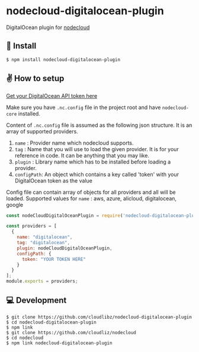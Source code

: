 # nodecloud-digitalocean-plugin
DigitalOcean plugin for [nodecloud](https://github.com/cloudlibz/nodecloud)

## 🚀 Install

```
$ npm install nodecloud-digitalocean-plugin
```

## ✌️ How to setup


[Get your DigitalOcean API token here](https://cloud.digitalocean.com/account/api/tokens)

Make sure you have `.nc.config` file in the project root and have `nodecloud-core` installed.

Content of `.nc.config` file is assumed as the following json structure.
It is an array of supported providers.

1.  `name` : Provider name which nodecloud supports.
2.  `tag` : Name that you will use to load the given provider. It is for your reference in code. It can be anything that you may like.
3.  `plugin` : Library name which has to be installed before loading a provider.
4.  `configPath`: An object which contains a key called 'token' with your DigitalOcean token as the value

Config file can contain array of objects for all providers and all will be loaded.
Supported values for `name` : aws, azure, alicloud, digitalocean, google

```js
const nodeCloudDigitalOceanPlugin = require('nodecloud-digitalocean-plugin');

const providers = [
  {
    name: "digitalocean",
    tag: "digitalocean",
    plugin: nodeCloudDigitalOceanPlugin,
    configPath: {
      token: "YOUR TOKEN HERE"
    }
  }
];
module.exports = providers;
``` 

## 💻 Development

```
$ git clone https://github.com/cloudlibz/nodecloud-digitalocean-plugin
$ cd nodecloud-digitalocean-plugin
$ npm link
$ git clone https://github.com/cloudliz/nodecloud
$ cd nodecloud
$ npm link nodecloud-digitalocean-plugin
```
